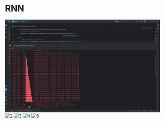 # RNN
![1](https://github.com/L11-yy/RNN/blob/main/%E5%B1%8F%E5%B9%95%E6%88%AA%E5%9B%BE%202025-04-25%20012235.png)
![2]()
![3]()
![4]()
![5]()
